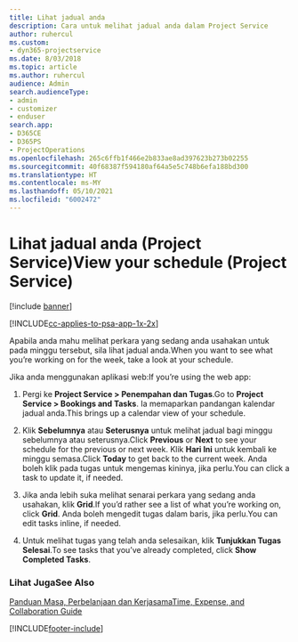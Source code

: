 ```yaml
---
title: Lihat jadual anda
description: Cara untuk melihat jadual anda dalam Project Service
author: ruhercul
ms.custom:
- dyn365-projectservice
ms.date: 8/03/2018
ms.topic: article
ms.author: ruhercul
audience: Admin
search.audienceType:
- admin
- customizer
- enduser
search.app:
- D365CE
- D365PS
- ProjectOperations
ms.openlocfilehash: 265c6ffb1f466e2b833ae8ad397623b273b02255
ms.sourcegitcommit: 40f68387f594180af64a5e5c748b6efa188bd300
ms.translationtype: HT
ms.contentlocale: ms-MY
ms.lasthandoff: 05/10/2021
ms.locfileid: "6002472"
---
```

# <a name="view-your-schedule-project-service"></a><span data-ttu-id="64efe-103">Lihat jadual anda (Project Service)</span><span class="sxs-lookup"><span data-stu-id="64efe-103">View your schedule (Project Service)</span></span>

[!include [banner](../includes/psa-now-project-operations.md)]

[!INCLUDE[cc-applies-to-psa-app-1x-2x](../includes/cc-applies-to-psa-app-1x-2x.md)]

<span data-ttu-id="64efe-104">Apabila anda mahu melihat perkara yang sedang anda usahakan untuk pada minggu tersebut, sila lihat jadual anda.</span><span class="sxs-lookup"><span data-stu-id="64efe-104">When you want to see what you’re working on for the week, take a look at your schedule.</span></span>  
  
 <span data-ttu-id="64efe-105">Jika anda menggunakan aplikasi web:</span><span class="sxs-lookup"><span data-stu-id="64efe-105">If you’re using the web app:</span></span>  
  
1.  <span data-ttu-id="64efe-106">Pergi ke **Project Service > Penempahan dan Tugas**.</span><span class="sxs-lookup"><span data-stu-id="64efe-106">Go to **Project Service > Bookings and Tasks**.</span></span> <span data-ttu-id="64efe-107">Ia memaparkan pandangan kalendar jadual anda.</span><span class="sxs-lookup"><span data-stu-id="64efe-107">This brings up a calendar view of your schedule.</span></span>  
  
2.  <span data-ttu-id="64efe-108">Klik **Sebelumnya** atau **Seterusnya** untuk melihat jadual bagi minggu sebelumnya atau seterusnya.</span><span class="sxs-lookup"><span data-stu-id="64efe-108">Click **Previous** or **Next** to see your schedule for the previous or next week.</span></span> <span data-ttu-id="64efe-109">Klik **Hari Ini** untuk kembali ke minggu semasa.</span><span class="sxs-lookup"><span data-stu-id="64efe-109">Click **Today** to get back to the current week.</span></span> <span data-ttu-id="64efe-110">Anda boleh klik pada tugas untuk mengemas kininya, jika perlu.</span><span class="sxs-lookup"><span data-stu-id="64efe-110">You can click a task to update it, if needed.</span></span>  
  
3.  <span data-ttu-id="64efe-111">Jika anda lebih suka melihat senarai perkara yang sedang anda usahakan, klik **Grid**.</span><span class="sxs-lookup"><span data-stu-id="64efe-111">If you’d rather see a list of what you’re working on, click **Grid**.</span></span> <span data-ttu-id="64efe-112">Anda boleh mengedit tugas dalam baris, jika perlu.</span><span class="sxs-lookup"><span data-stu-id="64efe-112">You can edit tasks inline, if needed.</span></span>  
  
4.  <span data-ttu-id="64efe-113">Untuk melihat tugas yang telah anda selesaikan, klik **Tunjukkan Tugas Selesai**.</span><span class="sxs-lookup"><span data-stu-id="64efe-113">To see tasks that you’ve already completed, click **Show Completed Tasks**.</span></span>  
  
### <a name="see-also"></a><span data-ttu-id="64efe-114">Lihat Juga</span><span class="sxs-lookup"><span data-stu-id="64efe-114">See Also</span></span>  
 [<span data-ttu-id="64efe-115">Panduan Masa, Perbelanjaan dan Kerjasama</span><span class="sxs-lookup"><span data-stu-id="64efe-115">Time, Expense, and Collaboration Guide</span></span>](../psa/time-expense-collaboration-guide.md)


[!INCLUDE[footer-include](../includes/footer-banner.md)]